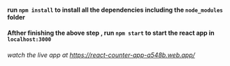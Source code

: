 #### run `npm install` to install all the dependencies including the `node_modules` folder
#### Afther finishing the above step , run `npm start` to start the react app in `localhost:3000`
###### watch the live app at https://react-counter-app-a548b.web.app/
